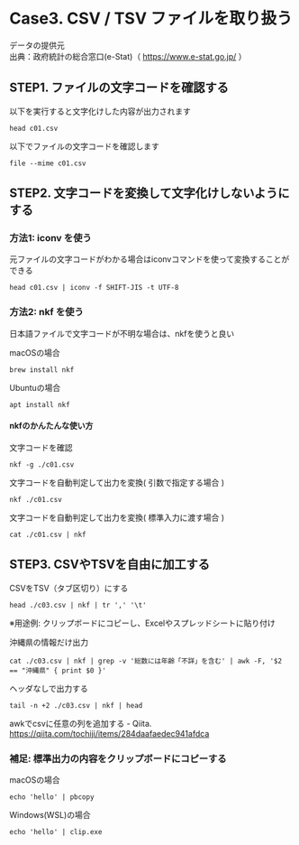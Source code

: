 # Case3. CSV / TSV ファイルを取り扱う 

データの提供元  
出典：政府統計の総合窓口(e-Stat)（ https://www.e-stat.go.jp/ ）

## STEP1. ファイルの文字コードを確認する
以下を実行すると文字化けした内容が出力されます
```
head c01.csv
```

以下でファイルの文字コードを確認します
```
file --mime c01.csv
```

## STEP2. 文字コードを変換して文字化けしないようにする
### 方法1: iconv を使う
元ファイルの文字コードがわかる場合はiconvコマンドを使って変換することができる
```
head c01.csv | iconv -f SHIFT-JIS -t UTF-8
```

### 方法2: nkf を使う
日本語ファイルで文字コードが不明な場合は、nkfを使うと良い

macOSの場合
```
brew install nkf
```

Ubuntuの場合
```
apt install nkf
```

#### nkfのかんたんな使い方
文字コードを確認
```
nkf -g ./c01.csv
```

文字コードを自動判定して出力を変換( 引数で指定する場合 )
```
nkf ./c01.csv
```

文字コードを自動判定して出力を変換( 標準入力に渡す場合 )
```
cat ./c01.csv | nkf
```


## STEP3. CSVやTSVを自由に加工する

CSVをTSV（タブ区切り）にする
```
head ./c03.csv | nkf | tr ',' '\t'
```
※用途例: クリップボードにコピーし、Excelやスプレッドシートに貼り付け


沖縄県の情報だけ出力
```
cat ./c03.csv | nkf | grep -v '総数には年齢「不詳」を含む' | awk -F, '$2 == "沖縄県" { print $0 }'
```

ヘッダなしで出力する
```
tail -n +2 ./c03.csv | nkf | head
```
awkでcsvに任意の列を追加する - Qiita.  
https://qiita.com/tochiji/items/284daafaedec941afdca


### 補足: 標準出力の内容をクリップボードにコピーする
macOSの場合
```
echo 'hello' | pbcopy
```

Windows(WSL)の場合
```
echo 'hello' | clip.exe
```
